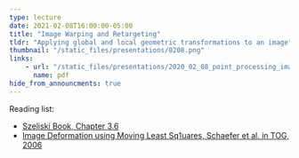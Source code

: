 ```yaml
---
type: lecture
date: 2021-02-08T16:00:00-05:00
title: "Image Warping and Retargeting"
tldr: "Applying global and local geometric transformations to an image"
thumbnail: "/static_files/presentations/0208.png"
links:
    - url: "/static_files/presentations/2020_02_08_point_processing_image_filtering.pdf"
      name: pdf
hide_from_announcments: true
---
```


Reading list:
- [Szeliski Book, Chapter 3.6](https://szeliski.org/Book/)
- [Image Deformation using Moving Least Sq1uares, Schaefer et al. in TOG, 2006](https://dl.acm.org/doi/10.1145/1141911.1141920)
